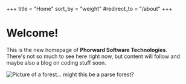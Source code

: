 +++
title = "Home"
sort_by = "weight"
#redirect_to = "/about"
+++

# Welcome!

This is the new homepage of **Phorward Software Technologies**.<br>
There's not so much to see here right now, but content will follow and maybe also a blog on coding stuff soon.

<img src="/forest.jpg" title="Picture of a forest... might this be a parse forest?">
